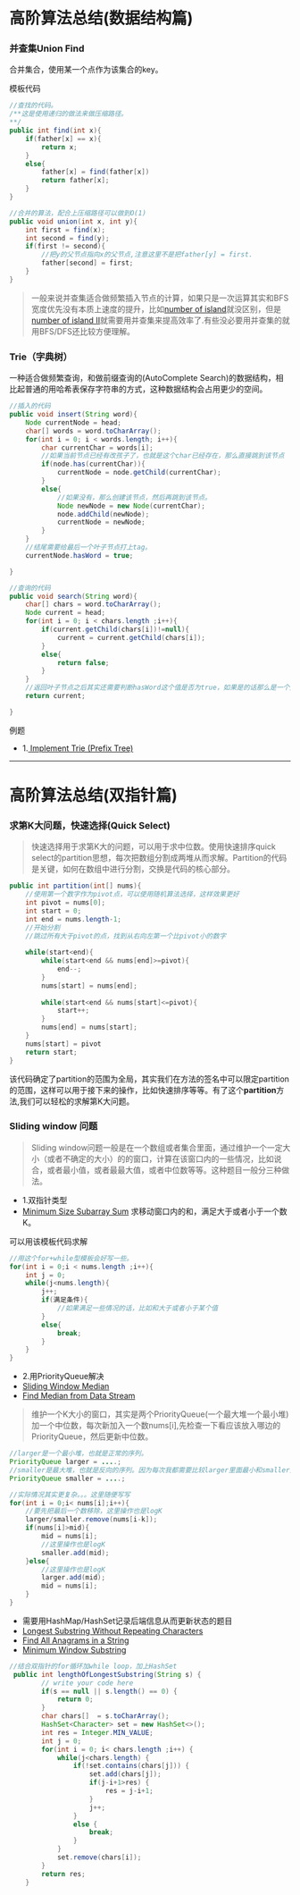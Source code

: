 # 高阶算法总结(数据结构篇)


### 并查集Union Find

合并集合，使用某一个点作为该集合的key。

模板代码

```java
//查找的代码。
/**这是使用递归的做法来做压缩路径。
**/
public int find(int x){
	if(father[x] == x){
    	return x;
    }
    else{
    	father[x] = find(father[x])
        return father[x];
    }
}

```

```java
//合并的算法，配合上压缩路径可以做到O(1)
public void union(int x, int y){
	int first = find(x);
    int second = find(y);
    if(first != second){
    	//把y的父节点指向x的父节点,注意这里不是把father[y] = first.
    	father[second] = first;
    }
}

```

>一般来说并查集适合做频繁插入节点的计算，如果只是一次运算其实和BFS宽度优先没有本质上速度的提升，比如[number of island](https://leetcode.com/problems/number-of-islands/description/)就没区别，但是[number of island II](https://leetcode.com/problems/number-of-islands-ii/description/)就需要用并查集来提高效率了.有些没必要用并查集的就用BFS/DFS还比较方便理解。





### Trie（字典树）

一种适合做频繁查询，和做前缀查询的(AutoComplete Search)的数据结构，相比起普通的用哈希表保存字符串的方式，这种数据结构会占用更少的空间。

```java
//插入的代码
public void insert(String word){
	Node currentNode = head;
    char[] words = word.toCharArray();
    for(int i = 0; i < words.length; i++){
    	char currentChar = words[i];
        //如果当前节点已经有改孩子了，也就是这个char已经存在，那么直接跳到该节点
        if(node.has(currentChar)){
        	currentNode = node.getChild(currentChar);
        }
        else{
        	//如果没有，那么创建该节点，然后再跳到该节点。
        	Node newNode = new Node(currentChar);
            node.addChild(newNode);
            currentNode = newNode;
        }
    }
    //结尾需要给最后一个叶子节点打上tag。
    currentNode.hasWord = true;

}

```



```java
//查询的代码
public void search(String word){
	char[] chars = word.toCharArray();
    Node current = head;
    for(int i = 0; i < chars.length ;i++){
    	if(current.getChild(chars[i])!=null){
        	current = current.getChild(chars[i]);
        }
        else{
        	return false;
        }
    }
    //返回叶子节点之后其实还需要判断hasWord这个值是否为true，如果是的话那么是一个完整的词汇，不然仅仅是preflix前缀
    return current;

}

```
例题

* 1.[ Implement Trie (Prefix Tree)](https://leetcode.com/problems/implement-trie-prefix-tree/description/)

***********


# 高阶算法总结(双指针篇)



### 求第K大问题，快速选择(Quick Select)

>快速选择用于求第K大的问题，可以用于求中位数。使用快速排序quick select的partition思想，每次把数组分割成两堆从而求解。Partition的代码是关键，如何在数组中进行分割，交换是代码的核心部分。

```java
public int partition(int[] nums){
    //使用第一个数字作为pivot点，可以使用随机算法选择，这样效果更好
	int pivot = nums[0];
    int start = 0;
    int end = nums.length-1;
    //开始分割
    //跳过所有大于pivot的点，找到从右向左第一个比pivot小的数字
    
    while(start<end){
    	while(start<end && nums[end]>=pivot){
    		end--;
    	}
    	nums[start] = nums[end];
    
    	while(start<end && nums[start]<=pivot){
    		start++;
    	}
    	nums[end] = nums[start];
    }
    nums[start] = pivot
    return start;
}

```

该代码确定了partition的范围为全局，其实我们在方法的签名中可以限定partition的范围，这样可以用于接下来的操作，比如快速排序等等。有了这个**partition**方法,我们可以轻松的求解第K大问题。


### Sliding window 问题

>Sliding window问题一般是在一个数组或者集合里面，通过维护一个一定大小（或者不确定的大小）的的窗口，计算在该窗口内的一些情况，比如说合，或者最小值，或者最最大值，或者中位数等等。这种题目一般分三种做法。

* 1.双指针类型
* [Minimum Size Subarray Sum](https://leetcode.com/problems/minimum-size-subarray-sum/description/) 求移动窗口内的和，满足大于或者小于一个数K。

可以用该模板代码求解

```java
//用这个for+while型模板会好写一些。
for(int i = 0;i < nums.length ;i++){
	int j = 0;
    while(j<nums.length){
    	j++;
        if(满足条件){
        	//如果满足一些情况的话，比如和大于或者小于某个值
        }
        else{
        	break;
        }
    }
}

```

* 2.用PriorityQueue解决
* [Sliding Window Median](https://leetcode.com/problems/sliding-window-median/description/)
* [Find Median from Data Stream](https://leetcode.com/problems/find-median-from-data-stream/description/)

>维护一个K大小的窗口，其实是两个PriorityQueue(一个最大堆一个最小堆)加一个中位数，每次新加入一个数nums[i],先检查一下看应该放入哪边的PriorityQueue，然后更新中位数。

```java
//larger是一个最小堆，也就是正常的序列。
PriorityQueue larger = ....;
//smaller是最大堆，也就是反向的序列。因为每次我都需要比较larger里面最小和smaller里面最大，因为他们最靠近mid
PriorityQueue smaller = ....;

//实际情况其实更复杂。。。这里随便写写
for(int i = 0;i< nums[i];i++){
	//要先把最后一个数移除，这里操作也是logK
    larger/smaller.remove(nums[i-k]);
	if(nums[i]>mid){
    	mid = nums[i];
        //这里操作也是logK
        smaller.add(mid);
    }else{
    	//这里操作也是logK
    	larger.add(mid);
        mid = nums[i];
    }
}

```

* 需要用HashMap/HashSet记录后端信息从而更新状态的题目
* [Longest Substring Without Repeating Characters](http://www.lintcode.com/en/problem/longest-substring-without-repeating-characters/)
* [Find All Anagrams in a String](https://leetcode.com/problems/group-anagrams/description/)
* [Minimum Window Substring](http://lintcode.com/en/problem/minimum-window-substring/)

```java
//结合双指针的for循环加while loop，加上HashSet
 public int lengthOfLongestSubstring(String s) {
		// write your code here
		if(s == null || s.length() == 0) {
			return 0;
		}
		char chars[]  = s.toCharArray();
		HashSet<Character> set = new HashSet<>();
		int res = Integer.MIN_VALUE;
		int j = 0;
		for(int i = 0; i< chars.length ;i++) {
			while(j<chars.length) {
				if(!set.contains(chars[j])) {
					set.add(chars[j]);
					if(j-i+1>res) {
						res = j-i+1;
					}
					j++;
				}
				else {
					break;
				}
			}
			set.remove(chars[i]);
		}
		return res;
	}
```